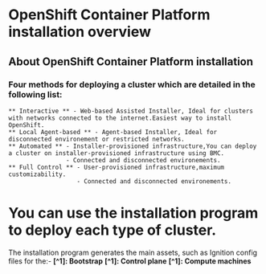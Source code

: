 # OpenShift Container Platform installation overview
## About OpenShift Container Platform installation
### Four methods for deploying a cluster which are detailed in the following list:
    ** Interactive ** - Web-based Assisted Installer, Ideal for clusters with networks connected to the internet.Easiest way to install OpenShift.
    ** Local Agent-based ** - Agent-based Installer, Ideal for disconnected environement or restricted networks. 
    ** Automated ** - Installer-provisioned infrastructure,You can deploy a cluster on installer-provisioned infrastructure using BMC.
                    - Connected and disconnected environements.
    ** Full Control ** - User-provisioned infrastructure,maximum customizability.
                       - Connected and disconnected environements.

# You can use the installation program to deploy each type of cluster.
  The installation program generates the main assets, such as Ignition config files for the:-
   **[^1]: Bootstrap**
   **[^1]: Control plane**
   **[^1]: Compute machines**


   

